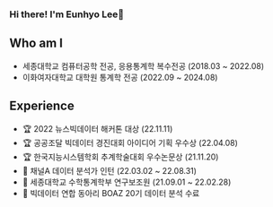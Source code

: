 ### Hi there! I'm Eunhyo Lee👋

<!--
**leunco/leunco** is a ✨ _special_ ✨ repository because its `README.md` (this file) appears on your GitHub profile.

Here are some ideas to get you started:

- 🔭 I’m currently working on ...
- 🌱 I’m currently learning ...
- 👯 I’m looking to collaborate on ...
- 🤔 I’m looking for help with ...
- 💬 Ask me about ...
- 📫 How to reach me: ...
- 😄 Pronouns: ...
- ⚡ Fun fact: ...
- I'm interested in Statistics, Data Analytics, Data Science
- I majored in Computer Science and Statistics
-->

## Who am I
- 세종대학교 컴퓨터공학 전공, 응용통계학 복수전공 (2018.03 ~ 2022.08)
- 이화여자대학교 대학원 통계학 전공 (2022.09 ~ 2024.08)

## Experience  
- 🏆 2022 뉴스빅데이터 해커톤 대상 (22.11.11)  
- 🏆 공공조달 빅데이터 경진대회 아이디어 기획 우수상 (22.04.08)  
- 🏆 한국지능시스템학회 추계학술대회 우수논문상 (21.11.20)  
- 💼 채널A 데이터 분석가 인턴 (22.03.02 ~ 22.08.31)  
- 💼 세종대학교 수학통계학부 연구보조원 (21.09.01 ~ 22.02.28)
- 🐘 빅데이터 연합 동아리 BOAZ 20기 데이터 분석 수료

